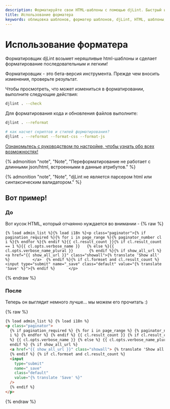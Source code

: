 ```yaml
---
description: Форматируйте свои HTML-шаблоны с помощью djLint. Быстрый и точный вывод сделает ваши шаблоны блестящими.
title: Использование форматера
keywords: облицовка шаблонов, форматер шаблонов, djLint, HTML, шаблоны, форматер, линтер, использование, Использование форматера
---
```


# Использование форматера

Форматировщик djLint возьмет неряшливые html-шаблоны и сделает форматирование последовательным и легким!

Форматировщик - это бета-версия инструмента. Прежде чем вносить изменения, проверьте результат.

Чтобы просмотреть, что может измениться в форматировании, выполните следующие действия:

```bash
djlint . --check
```

Для форматирования кода и обновления файлов выполните:

```bash
djlint . --reformat

# как насчет скриптов и стилей форматирования?
djlint . --reformat --format-css --format-js
```

<div class="box notification is-info is-light">
    <span class="icon is-large"><i class="fas fa-2x fa-circle-arrow-right"></i></span><div class="my-auto ml-3 is-inline-block"><a href="/ru/docs/configuration/">Ознакомьтесь с руководством по настройке, чтобы узнать обо всех возможностях!</a></div>
</div>

{% admonition
   "note",
   "Note",
   "Переформатирование не работает с длинными json/html, встроенными в данные атрибутов."
%}

{% admonition
   "note",
   "Note",
   "djLint не является парсером html или синтаксическим валидатором."
%}

## Вот пример!

### До

Вот кусок HTML, который отчаянно нуждается во внимании -
{% raw %}

```
{% load admin_list %}{% load i18n %}<p class="paginator">{% if pagination_required %}{% for i in page_range %}{% paginator_number cl i %}{% endfor %}{% endif %}{{ cl.result_count }}{% if cl.result_count == 1 %}{{ cl.opts.verbose_name }}   {% else %}{{ cl.opts.verbose_name_plural }}       {% endif %}{% if show_all_url %} <a href="{{ show_all_url }}" class="showall">{% translate 'Show all' %}          </a>  {% endif %}{% if cl.formset and cl.result_count %}<input type="submit" name="_save" class="default" value="{% translate 'Save' %}">{% endif %}      </p>
```

{% endraw %}

### После

Теперь он выглядит немного лучше... мы можем его прочитать :)

{% raw %}

```html
{% load admin_list %} {% load i18n %}
<p class="paginator">
  {% if pagination_required %} {% for i in page_range %} {% paginator_number cl
  i %} {% endfor %} {% endif %} {{ cl.result_count }} {% if cl.result_count == 1
  %} {{ cl.opts.verbose_name }} {% else %} {{ cl.opts.verbose_name_plural }} {%
  endif %} {% if show_all_url %}
  <a href="{{ show_all_url }}" class="showall"> {% translate 'Show all' %} </a>
  {% endif %} {% if cl.formset and cl.result_count %}
  <input
    type="submit"
    name="_save"
    class="default"
    value="{% translate 'Save' %}"
  />
  {% endif %}
</p>
```

{% endraw %}
